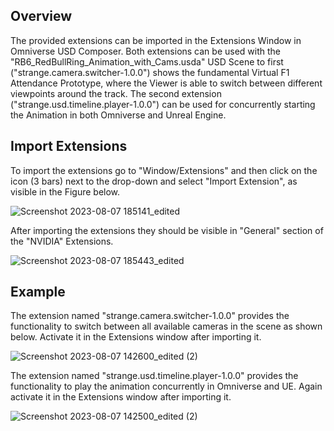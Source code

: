 <h2>Overview</h2>
The provided extensions can be imported in the Extensions Window in Omniverse USD Composer. Both extensions can be used with the "RB6_RedBullRing_Animation_with_Cams.usda" USD Scene to first ("strange.camera.switcher-1.0.0") shows the fundamental Virtual F1 Attendance Prototype, where the Viewer is able to switch between different viewpoints around the track. The second extension ("strange.usd.timeline.player-1.0.0") can be used for concurrently starting the Animation in both Omniverse and Unreal Engine.


<h2>Import Extensions</h2>
To import the extensions go to "Window/Extensions" and then click on the icon (3 bars) next to the drop-down and select "Import Extension", as visible in the Figure below.

![Screenshot 2023-08-07 185141_edited](https://github.com/itsthestranger/omni-virtual-f1-prototype/assets/11008552/d1c823ea-5680-429c-8957-81dd6f56ae29)


After importing the extensions they should be visible in "General" section of the "NVIDIA" Extensions.

![Screenshot 2023-08-07 185443_edited](https://github.com/itsthestranger/omni-virtual-f1-prototype/assets/11008552/288bfd21-3123-4048-8b82-97746493cb59)


<h2>Example</h2>

The extension named "strange.camera.switcher-1.0.0" provides the functionality to switch between all available cameras in the scene as shown below. Activate it in the Extensions window after importing it.

![Screenshot 2023-08-07 142600_edited (2)](https://github.com/itsthestranger/omni-virtual-f1-prototype/assets/11008552/c82126ef-67b4-495b-95b2-d9a824c8d3bf)


The extension named "strange.usd.timeline.player-1.0.0" provides the functionality to play the animation concurrently in Omniverse and UE. Again activate it in the Extensions window after importing it.

![Screenshot 2023-08-07 142500_edited (2)](https://github.com/itsthestranger/omni-virtual-f1-prototype/assets/11008552/e439748c-906d-4fac-84da-1c0a22cd6465)
